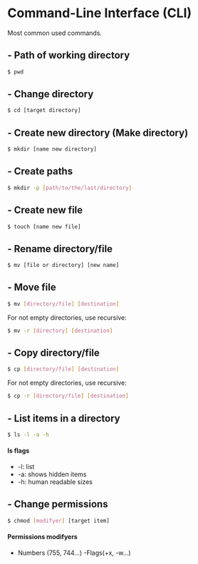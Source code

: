 # Command-Line Interface (CLI)

Most common used commands.

## - Path of working directory
```sh
$ pwd
```
## - Change directory
```sh
$ cd [target directory]
```
## - Create new directory (Make directory)
```sh
$ mkdir [name new directory]
```
## - Create paths
```sh
$ mkdir -p [path/to/the/last/directory]
```
## - Create new file
```sh
$ touch [name new file]
```
## - Rename directory/file
```sh
$ mv [file or directory] [new name]
```
## - Move file
```sh
$ mv [directory/file] [destination]
```
For not empty directories, use recursive:
```sh
$ mv -r [directory] [destination]
```
## - Copy directory/file
```sh
$ cp [directory/file] [destination]
```
For not empty directories, use recursive:
```sh
$ cp -r [directory/file] [destination]
```
## - List items in a directory
```sh
$ ls -l -a -h
```
#### ls flags
- -l: list
- -a: shows hidden items
- -h: human readable sizes
## - Change permissions
```sh
$ chmod [modifyer] [target item]
```
#### Permissions modifyers
- Numbers (755, 744...)
-Flags(+x, -w...)
